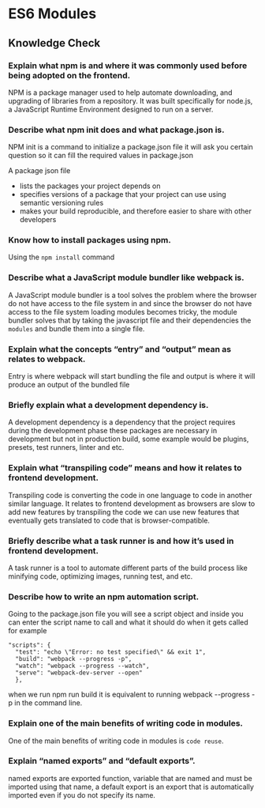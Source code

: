 # ES6 Modules

## Knowledge Check

### Explain what npm is and where it was commonly used before being adopted on the frontend.

NPM is a package manager used to help automate downloading, and upgrading of libraries from a repository. It was built specifically for node.js, a JavaScript Runtime Environment designed to run on a server.

### Describe what npm init does and what package.json is.

NPM init is a command to initialize a package.json file it will ask you certain question so it can fill the required values in package.json

A package json file

- lists the packages your project depends on
- specifies versions of a package that your project can use using semantic versioning rules
- makes your build reproducible, and therefore easier to share with other developers

### Know how to install packages using npm.

Using the `npm install` command

### Describe what a JavaScript module bundler like webpack is.

A JavaScript module bundler is a tool solves the problem where the browser do not have access to the file system in and since the browser do not have access to the file system loading modules becomes tricky, the module bundler solves that by taking the javascript file and their dependencies the `modules` and bundle them into a single file.

### Explain what the concepts “entry” and “output” mean as relates to webpack.

Entry is where webpack will start bundling the file and output is where it will produce an output of the bundled file

### Briefly explain what a development dependency is.

A development dependency is a dependency that the project requires during the development phase these packages are necessary in development but not in production build, some example would be plugins, presets, test runners, linter and etc.

### Explain what “transpiling code” means and how it relates to frontend development.

Transpiling code is converting the code in one language to code in another similar language. It relates to frontend development as browsers are slow to add new features by transpiling the code we can use new features that eventually gets translated to code that is browser-compatible.

### Briefly describe what a task runner is and how it’s used in frontend development.

A task runner is a tool to automate different parts of the build process like minifying code, optimizing images, running test, and etc.

### Describe how to write an npm automation script.

Going to the package.json file you will see a script object and inside you can enter the script name to call and what it should do when it gets called for example

```
"scripts": {      
  "test": "echo \"Error: no test specified\" && exit 1",      
  "build": "webpack --progress -p",      
  "watch": "webpack --progress --watch",
  "serve": "webpack-dev-server --open"
  },
```

when we run npm run build it is equivalent to running webpack --progress -p in the command line.

### Explain one of the main benefits of writing code in modules.

One of the main benefits of writing code in modules is `code reuse`.

### Explain “named exports” and “default exports”.

named exports are exported function, variable that are named and must be imported using that name, a default export is an export that is automatically imported even if you do not specify its name.
